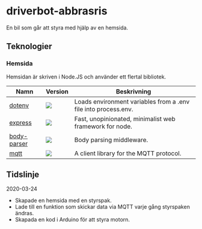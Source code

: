 # driverbot-abbrasris

En bil som går att styra med hjälp av en hemsida.

## Teknologier

### Hemsida

Hemsidan är skriven i Node.JS och använder ett flertal bibliotek.

| Namn | Version | Beskrivning |
|---|---|---|
| [dotenv](https://www.npmjs.com/package/dotenv) | ![](https://img.shields.io/npm/v/dotenv.svg) | Loads environment variables from a .env file into process.env.
| [express](https://www.npmjs.com/package/express) | ![](https://img.shields.io/npm/v/express.svg) | Fast, unopinionated, minimalist web framework for node.
| [body-parser](https://www.npmjs.com/package/body-parser) | ![](https://img.shields.io/npm/v/body-parser.svg) | Body parsing middleware.
| [mqtt](https://www.npmjs.com/package/mqtt) | ![](https://img.shields.io/npm/v/mqtt.svg) | A client library for the MQTT protocol.

## Tidslinje

2020-03-24

- Skapade en hemsida med en styrspak.
- Lade till en funktion som skickar data via MQTT varje gång styrspaken ändras.
- Skapada en kod i Arduino för att styra motorn.
